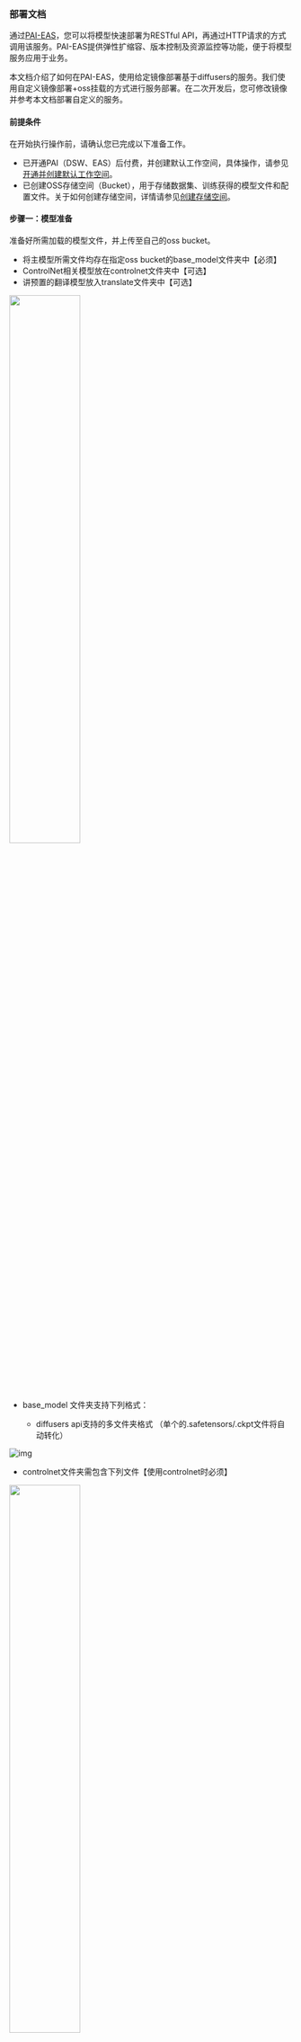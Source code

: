 ### 部署文档

通过[PAI-EAS](https://help.aliyun.com/document_detail/113696.html?spm=a2c4g.113696.0.0.2c421af2NqTtmW)，您可以将模型快速部署为RESTful API，再通过HTTP请求的方式调用该服务。PAI-EAS提供弹性扩缩容、版本控制及资源监控等功能，便于将模型服务应用于业务。

本文档介绍了如何在PAI-EAS，使用给定镜像部署基于diffusers的服务。我们使用自定义镜像部署+oss挂载的方式进行服务部署。在二次开发后，您可修改镜像并参考本文档部署自定义的服务。

#### 前提条件

在开始执行操作前，请确认您已完成以下准备工作。

- 已开通PAI（DSW、EAS）后付费，并创建默认工作空间，具体操作，请参见[开通并创建默认工作空间](https://help.aliyun.com/document_detail/326190.htm#task-2121596)。
- 已创建OSS存储空间（Bucket），用于存储数据集、训练获得的模型文件和配置文件。关于如何创建存储空间，详情请参见[创建存储空间](https://help.aliyun.com/document_detail/31885.htm#task-u3p-3n4-tdb)。


#### 步骤一：模型准备

准备好所需加载的模型文件，并上传至自己的oss bucket。

- 将主模型所需文件均存在指定oss bucket的base_model文件夹中【必须】
- ControlNet相关模型放在controlnet文件夹中【可选】
- 讲预置的翻译模型放入translate文件夹中【可选】

<img src="../assets/prepare_model.png" width="50%">

- base_model 文件夹支持下列格式：

  - diffusers api支持的多文件夹格式 （单个的.safetensors/.ckpt文件将自动转化）

![img](../assets/arch.png)


- controlnet文件夹需包含下列文件【使用controlnet时必须】

<img src="../assets/arch_ctr.png" width="50%">

- optimized_model文件夹需包含以下三个/四个文件（controlnet会生成额外的controlnet.pt）。在部署服务时打开--use_blade开关，Blade模型将自动在后台优化，优化完成后自动进行模型替换

<img src="../assets/arch_opt.png" width="50%">

- translate文件夹，您可通过下方链接下载模型文件内置翻译模型。【可选】

  - 模型下载地址：https://www.modelscope.cn/models/damo/nlp_csanmt_translation_zh2en/files
  - 参考下载链接：https://pai-vision-exp.oss-cn-zhangjiakou.aliyuncs.com/zxy/model/damo_translate.tar.gz

<img src="../assets/arch_tran.png" width="50%">


#### 步骤二：模型部署

在模型准备完成后，可利用EAS进行服务的部署。您可以根据需要及时调整部署命令，以部署不同类型的服务。

具体地，您需要进行执行以下步骤：

- **Step1：创建EAS服务**

![img](../assets/create.png)

- **Step2：选择镜像部署并修改相应的参数**

  - ”对应配置编辑“处，复制下列配置文件，并修改相应的参数

 ```json
  {
      "cloud": {
          "computing": {
              "instance_type": "ml.gu7i.c8m30.1-gu30"
          }
      },
      "containers": [
          {
              "command": "python /home/pai/app.py  --func_name base --oss_save_dir oss://converter-offline-installer/zxy/diffusers/0605/ --region hangzhou --use_blade --use_translate",
              "image": "eas-registry-vpc.cn-hangzhou.cr.aliyuncs.com/pai-eas/diffuser-inference:2.2.1-py38-cu113-unbuntu2004-blade-public"
          }
      ],
      "features": {
          "eas.aliyun.com/extra-ephemeral-storage": "100Gi"
      },
      "metadata": {
          "cpu": 8,
          "gpu": 1,
          "instance": 1,
          "memory": 30000,
          "name": "diffuser_base_ch_async",
          "rpc": {
              "keepalive": 500000
          },
          "type": "Async"
      },
      "name": "diffuser_base_ch_async",
      "storage": [
          {
              "mount_path": "/oss",
              "oss": {
                  "path": "oss://converter-offline-installer/zxy/diffusers/0605/base/"
              }
          },
          {
              "mount_path": "/result",
              "oss": {
                  "path": "oss://converter-offline-installer/zxy/diffusers/0605/"
              }
          }
      ]
  }
  ```

  - containers.command 命令

| key             | value                 | 说明                                 |
| --------------- | --------------------- | ------------------------------------ |
| --func_name     | base                  | 同时支持t2i/i2i/inpaint/outpaint功能 |
|                 | controlnet            | 进行基于ControlNet的图像编辑         |
| --oss_save_dir  | oss://xxx             | 保存图片的oss路径                    |
| --region        | hangzhou/shanghai/... | 服务部署所在区域的拼音全称           |
| --use_blade     | —                     | 启用Blade推理优化功能                |
| --use_translate | —                     | 加载翻译模型支持中文prompt输入       |

  - containers.image：替换杭州为服务部署所在的reigon

  - metadata.name / name 修改为任意的服务名称

  - metadata.type 设置为 Async表示 部署异步服务 （同步服务无需添加该项）

  - storage 处 添加 模型和生成结果的oss路径挂载

    - mount_path 不可修改 / 或修改镜像中的对应代码

    | mount_path | oss       | 说明                 |
    | ---------- | --------- | -------------------- |
    | /oss       | oss://xxx | 所挂载的模型路径     |
    | /result    | oss://xxx | 所挂载的生成图片位置 |

 - 点击“部署”按钮，等待服务部署完成即可。

![img](../assets/success.png)

 - 点击上图的调用信息获得 测试所需的：

```json
hosts = 'xxx'
head = {
    "Authorization": "xxx"
}
```
